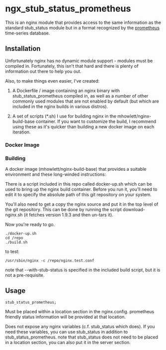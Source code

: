 # ngx_stub_status_prometheus

This is an nginx module that provides access to the same information as the standard stub_status module but in a format recognized by the <a href="http://prometheus.io">prometheus</a> time-series database.


## Installation

Unfortunately nginx has no dynamic module support - modules must be compiled in. Fortunately, this isn't that hard and there is plenty of information out there to help you out.

Also, to make things even easier, I've created:

1. A Dockerfile / image containing an nginx binary with stub_status_prometheus compiled in, as well as a number of other commonly used modules that are not enabled by default (but which are included in the nginx builds in various distros).

2. A set of scripts (*.sh) I use for building nginx in the mhowlett/nginx-build-base container. If you want to customize the build, I recommend using these as it's quicker than building a new docker image on each iteration.

### Docker Image


### Building

A docker image (mhowlett/nginx-build-base) that provides a suitable environment and these long-winded instructions:

There is a script included in this repo called docker-up.sh which can be used to bring up the nginx build container. Before you run it, you'll need to edit it to specify the absolute path of this git repository on your system.

You'll also need to get a copy the nginx source and put it in the top level of the git repository. This can be done by running the script download-nginx.sh (it fetches version 1.9.3 and then un-tars it).

Now you're ready to go. 

    ./docker-up.sh
    cd /repo
    ./build.sh

to test:

    /usr/sbin/nginx -c /repo/nginx.test.conf

note that --with-stub-status is specified in the included build script, but it is not a pre-requisite.

## Usage

    stub_status_prometheus;

Must be placed within a location section in the nginx.config. prometheus friendly status information will be provided at that location.

Does not expose any nginx variables (c.f. stub_status which does). If you need these variables, you can use stub_status in addition to stub_status_prometheus. note that stub_status does not need to be placed in a location section, you can also put it in the server section.
